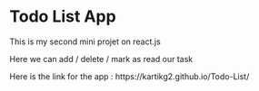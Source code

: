 <h1>Todo List App</h1>

<p>This is my second mini projet on react.js</p>

<p>Here we can add / delete / mark as read our task </p>

<p>Here is the link for the app : https://kartikg2.github.io/Todo-List/ </p>
